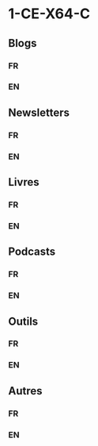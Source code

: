 # 1-CE-X64-C

## Blogs

### FR

### EN

## Newsletters

### FR

### EN

## Livres

### FR

### EN

## Podcasts

### FR

### EN

## Outils

### FR

### EN

## Autres

### FR

### EN

